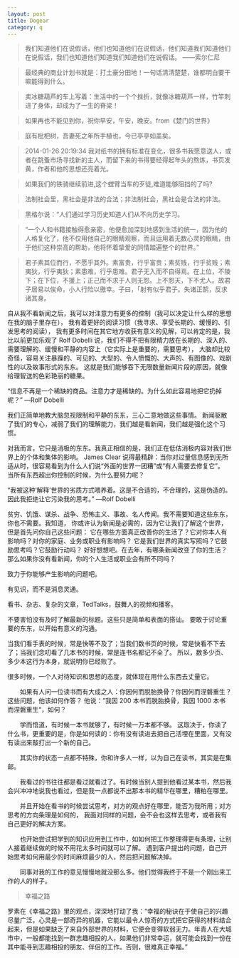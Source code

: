 ```yaml
---
layout: post
title: Dogear
category: q
---
```


>我们知道他们在说假话，他们也知道他们在说假话，他们知道我们知道他们在说假话，我们也知道他们知道我们知道他们在说假话。 
——索尔仁尼

>最经典的商业计划书就是：打土豪分田地！一句话清清楚楚，谁都明白要干嘛能得到什么。

>卖冰糖葫芦的车上写着：生活中的一个个挫折，就像冰糖葫芦一样，竹竿刺进了身体，却成为了一生的脊梁！


>如果再也不能见到你，祝你早安，午安，晚安。from《楚门的世界》
 
>庭有枇杷树，吾妻死之年所手植也，今已亭亭如盖矣。

> 2014-01-26 20:19:34
我对纸书的拥有标准在变化，很多书我愿意送人，或者在跳蚤市场寻找新的主人，而留下来的书得要经得起年头的熬炼，书页发黄，作者和他的思想还亮着光。

>如果我们的铁骑继续前进,这个螳臂当车的歹徒,难道能够阻挡的了吗?

>法制社会里，黑社会是非法的合法；非法制社会，黑社会是合法的非法。

>黑格尔说：“人们通过学习历史知道人们从不向历史学习。

>“一个人和书籍接触得愈亲密，他便愈加深刻地感到生活的统一，因为他的人格复化了，他不仅用他自己的眼睛观察，而且运用着无数心灵的眼睛，由于他们这种崇高的帮助，他将怀着挚爱的同情踏遍整个的世界。”

>君子素其位而行，不愿乎其外。素富贵，行乎富贵；素贫贱，行乎贫贱；素夷狄，行乎夷狄；素患难，行乎患难。君子无入而不自得焉。在上位，不陵下；在下位，不援上；正己而不求于人则无怨。上不怨天，下不尤人。故君子居易以俟命，小人行险以徼幸。子曰，「射有似乎君子。失诸正鹄，反求诸其身。

>

自从我不看新闻之后，我可以对注意力有更多的控制（我可以决定让什么样的思想在我的脑子里存在），
我有着更好的阅读习惯（我寻求、享受长期的、缓慢的、引发思考的阅读），
我有更多时间在其它地方收获有意义的见解，可以肯定的是，我比以前更加乐观了
Rolf Dobelli 说，我们不得不把有限精力放在长期的、深入的、需要理解的、缓慢和平静的内容上（它实际上是重要的，需要思考），
大脑却比较奇怪，容易关注暴躁的、可见的、大型的、令人愤慨的、大声的、有图像的、戏剧性的以及故事形式的东东。
这就是我们能够吞下无限数量新闻片段的原因，就像给理智送的色彩艳丽的糖果。

“信息不再是一个稀缺的商品。注意力才是稀缺的。为什么如此容易地把它扔掉呢？” —Rolf Dobelli


我们正简单地教大脑忽视限制和平静的东东，三心二意地做这些事情。
新闻驱散了我们的专心，减弱了我们的理解能力，我们越是看新闻，我们越是强化这个习惯。

对我而言，它只是消极的东东。我真正相信的是，我们正在低估消极内容对我们世界上的个体和集体的影响。
James Clear 说得最精辟：当你对过量信息感到无所适从时，很容易看到为什么人们说“外面的世界一团糟”或“有人需要去修复它”。
当所有东西超出你控制的时候，为什么要努力呢？

“我被这种‘解释’世界的劣质方式喂养着。这是不合适的，不合理的，这是伪造的。因此我拒绝让它污染我的思考。” —Rolf Dobelli

贫穷、饥饿、谋杀、战争、恐怖主义、事故、名人传闻。我不需要知道这些东东，你也不需要。我知道，
你或许认为新闻是必需的，因为它让我们了解这个世界，但是首先问你自己这些问题：
它在哪些方面真正改善你的生活了？它对你本人有影响吗？对你的家庭、业务或职业有影响吗？
它是我们世界的真实写照吗？它鼓励思考吗？它鼓励行动吗？
好好想想吧。在去年，有哪条新闻改变了你的生活？那么如果你没有看新闻，你的个人生活或职业会有所不同吗？

致力于你能够产生影响的问题吧。

有见识，而不是消息灵通。

看书、杂志、复杂的文章，TedTalks，鼓舞人的视频和播客。

不要害怕没有及时了解最新的标题。这些只是简单和表面的搭讪。
要敢于讨论重要的东东，以开始有意义的沟通。

>

当我们看手表的时候，常是快等不及了；当我们数书页的时候，常是快看不下去了；当我们念叨看了几本书的时候，常是连书名都记不全了。
所以，数多少页、多少本这行为本身，就说明你已经败了。

很多时候，一个人对待知识和思想的态度，就体现在用什么东西去丈量它。

　　如果有人问一位读书而有大成之人：你因何而脱胎换骨？你因何而涅磐重生？这些问题，他该如何作答？
他说：”我因 200 本书而脱胎换骨，我因 1000 本书而涅磐重生“，如何？

　　学而悟道，有时候一本书就够了，有时候一万本都不够。
这取决于，你读了什么书，更重要的是，你是如何读的：你有没有读进去把自己活埋在里面，又有没有读出来敲打出一个新的自己。

　　其实你的状态一点都不特殊，你和许多人一样，以为自己在读书，其实是在集邮。


　　我看过的书往往都是看过就看过了。有时候当别人提到他看过某本书，然后我会兴冲冲地说我也看过，但是我一点都说不出那本书的精华在哪里，糟粕在哪里。


　　并且开始在看书的时候尝试思考，对方的观点好在哪里，能否为我所用；对方思考的方向条理是如何的，
我面对同样的问题，会不会也这样去思考，或者我有自己更好的解决方案。

　　也开始尝试把学到的知识应用到工作中，如如何把工作整理得更有条理，让别人接着继续做的时候不用花太多时间就可以了解。
遇到客户提出的问题，自己开始思考如何用最少的时间麻烦最少的人，然后把问题解决掉。

　　同事对我的工作的意见慢慢地就没那么多。他们觉得我终于不是一个刚出来工作的人的样子。



>幸福之路

罗素在《幸福之路》里的观点，深深地打动了我：“幸福的秘诀在于使自己的兴趣尽量广泛，心灵是一部奇异的机器，它能以最令人惊奇的方式把它获得的材料结合起来，但是如果缺乏了来自外部世界的材料，它便会变得软弱无力。年青人在大城市中，一般都能找到一群志趣相投的人，如果他们非常幸运，就可能会找到一份在其中能寻到志趣相投的朋友、伴侣的工作。否则，很难真正幸福。”
